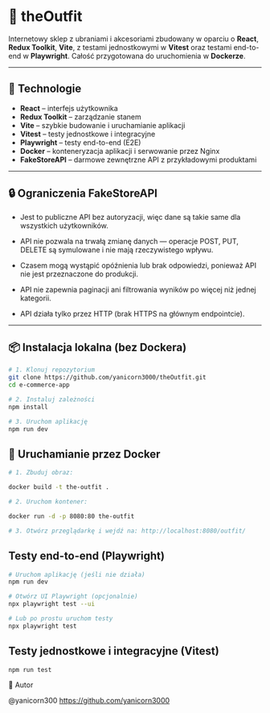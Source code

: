 # 🛒 theOutfit

Internetowy sklep z ubraniami i akcesoriami zbudowany w oparciu o **React**, **Redux Toolkit**, **Vite**, z testami jednostkowymi w **Vitest** oraz testami end-to-end w **Playwright**. Całość przygotowana do uruchomienia w **Dockerze**.

---

## 🚀 Technologie

- **React** – interfejs użytkownika
- **Redux Toolkit** – zarządzanie stanem
- **Vite** – szybkie budowanie i uruchamianie aplikacji
- **Vitest** – testy jednostkowe i integracyjne
- **Playwright** – testy end-to-end (E2E)
- **Docker** – konteneryzacja aplikacji i serwowanie przez Nginx
- **FakeStoreAPI** – darmowe zewnętrzne API z przykładowymi produktami

---

## 🔒 Ograniczenia FakeStoreAPI

- Jest to publiczne API bez autoryzacji, więc dane są takie same dla wszystkich użytkowników.

- API nie pozwala na trwałą zmianę danych — operacje POST, PUT, DELETE są symulowane i nie mają rzeczywistego wpływu.

- Czasem mogą wystąpić opóźnienia lub brak odpowiedzi, ponieważ API nie jest przeznaczone do produkcji.

- API nie zapewnia paginacji ani filtrowania wyników po więcej niż jednej kategorii.

- API działa tylko przez HTTP (brak HTTPS na głównym endpointcie).

---

## 📦 Instalacja lokalna (bez Dockera)

```bash
# 1. Klonuj repozytorium
git clone https://github.com/yanicorn3000/theOutfit.git
cd e-commerce-app

# 2. Instaluj zależności
npm install

# 3. Uruchom aplikację
npm run dev
```

## 🐳 Uruchamianie przez Docker

```bash
# 1. Zbuduj obraz:

docker build -t the-outfit .

# 2. Uruchom kontener:

docker run -d -p 8080:80 the-outfit

# 3. Otwórz przeglądarkę i wejdź na: http://localhost:8080/outfit/

```

## Testy end-to-end (Playwright)

```bash
# Uruchom aplikację (jeśli nie działa)
npm run dev

# Otwórz UI Playwright (opcjonalnie)
npx playwright test --ui

# Lub po prostu uruchom testy
npx playwright test
```

## Testy jednostkowe i integracyjne (Vitest)

```bash
npm run test
```

👤 Autor

@yanicorn300
https://github.com/yanicorn3000
